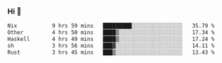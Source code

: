 ### Hi 👋

<!--START_SECTION:waka-->

```txt
Nix           9 hrs 59 mins   █████████░░░░░░░░░░░░░░░░   35.79 %
Other         4 hrs 50 mins   ████▒░░░░░░░░░░░░░░░░░░░░   17.34 %
Haskell       4 hrs 49 mins   ████▒░░░░░░░░░░░░░░░░░░░░   17.24 %
sh            3 hrs 56 mins   ███▓░░░░░░░░░░░░░░░░░░░░░   14.11 %
Rust          3 hrs 45 mins   ███▒░░░░░░░░░░░░░░░░░░░░░   13.43 %
```

<!--END_SECTION:waka-->
